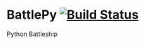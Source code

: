 # BattlePy [![Build Status](https://travis-ci.org/kyokley/BattlePy.svg?branch=master)](https://travis-ci.org/kyokley/BattlePy)
Python Battleship
